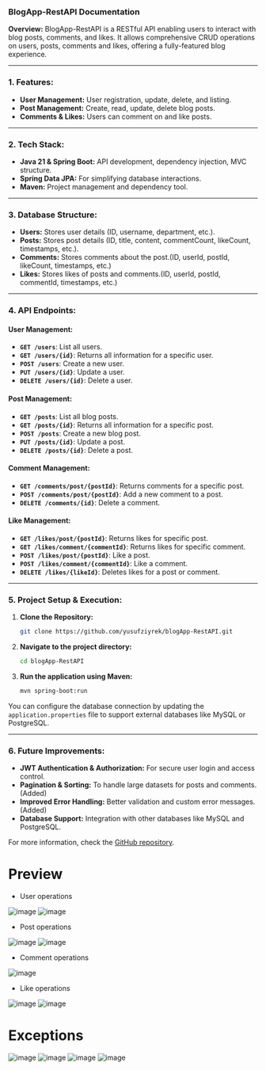 ### BlogApp-RestAPI Documentation

**Overview:**
BlogApp-RestAPI is a RESTful API enabling users to interact with blog posts, comments, and likes. It allows comprehensive CRUD operations on users, posts, comments and likes, offering a fully-featured blog experience.

---

### **1. Features:**
- **User Management:** User registration, update, delete, and listing.
- **Post Management:** Create, read, update, delete blog posts.
- **Comments & Likes:** Users can comment on and like posts.

---

### **2. Tech Stack:**
- **Java 21 & Spring Boot:** API development, dependency injection, MVC structure.
- **Spring Data JPA:** For simplifying database interactions.
- **Maven:** Project management and dependency tool.

---

### **3. Database Structure:**

- **Users:** Stores user details (ID, username, department, etc.).
- **Posts:** Stores post details (ID, title, content, commentCount, likeCount, timestamps, etc.).
- **Comments:** Stores comments about the post.(ID, userId, postId, likeCount, timestamps, etc.)
- **Likes:** Stores likes of posts and comments.(ID, userId, postId, commentId, timestamps, etc.)

---

### **4. API Endpoints:**

#### **User Management:**
- **`GET /users`**: List all users.
- **`GET /users/{id}`**: Returns all information for a specific user.
- **`POST /users`**: Create a new user.
- **`PUT /users/{id}`**: Update a user.
- **`DELETE /users/{id}`**: Delete a user.

#### **Post Management:**
- **`GET /posts`**: List all blog posts.
- **`GET /posts/{id}`**: Returns all information for a specific post.
- **`POST /posts`**: Create a new blog post.
- **`PUT /posts/{id}`**: Update a post.
- **`DELETE /posts/{id}`**: Delete a post.

#### **Comment Management:**
- **`GET /comments/post/{postId}`**: Returns comments for a specific post.
- **`POST /comments/post/{postId}`**: Add a new comment to a post.
- **`DELETE /comments/{id}`**: Delete a comment.

#### **Like Management:**
- **`GET /likes/post/{postId}`**: Returns likes for specific post.
- **`GET /likes/comment/{commentId}`**: Returns likes for specific comment.
- **`POST /likes/post/{postId}`**: Like a post.
- **`POST /likes/comment/{commentId}`**: Like a comment.
- **`DELETE /likes/{likeId}`**: Deletes likes for a post or comment.

---

### **5. Project Setup & Execution:**

1. **Clone the Repository:**
   ```bash
   git clone https://github.com/yusufziyrek/blogApp-RestAPI.git
   ```

2. **Navigate to the project directory:**
   ```bash
   cd blogApp-RestAPI
   ```

3. **Run the application using Maven:**
   ```bash
   mvn spring-boot:run
   ```

You can configure the database connection by updating the `application.properties` file to support external databases like MySQL or PostgreSQL.

---

### **6. Future Improvements:**

- **JWT Authentication & Authorization:** For secure user login and access control.
- **Pagination & Sorting:** To handle large datasets for posts and comments. (Added)
- **Improved Error Handling:** Better validation and custom error messages. (Added)
- **Database Support:** Integration with other databases like MySQL and PostgreSQL.

For more information, check the [GitHub repository](https://github.com/yusufziyrek/blogApp-RestAPI).

#

 # Preview
- User operations

![image](https://github.com/user-attachments/assets/7b0e6c41-89f5-400e-8b3f-434860689268)
![image](https://github.com/user-attachments/assets/8147842a-ae8a-4105-ba89-1a202329e8eb)



- Post operations

![image](https://github.com/user-attachments/assets/89504de4-3dec-486f-bf37-ad5426320a44)
![image](https://github.com/user-attachments/assets/5f5912f1-cac1-41d5-9232-a212b15a5eee)



- Comment operations

![image](https://github.com/user-attachments/assets/327e81c4-d692-498f-a4ab-fa1245c6350a)


- Like operations

![image](https://github.com/user-attachments/assets/17eb5e5d-3980-4016-8c4d-a37f9153c1a1)
![image](https://github.com/user-attachments/assets/a942590b-80ae-498e-8f3e-ca450f268e40)


# Exceptions

![image](https://github.com/user-attachments/assets/4945327f-d2e4-4de4-acfd-c375c4eb5389)
![image](https://github.com/user-attachments/assets/4247b747-a1e3-4ce9-a27c-29c7b5ab4fe4)
![image](https://github.com/user-attachments/assets/ebc8f309-fe61-48b8-a8f5-82c652b20a60)
![image](https://github.com/user-attachments/assets/384e82b4-c77a-470b-9b35-6b227b0f89ca)
